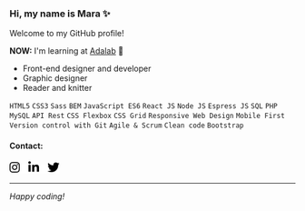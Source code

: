### Hi, my name is Mara ✨

Welcome to my GitHub profile!

**NOW:** I'm learning at [Adalab](https://adalab.es/) 💜

- Front-end designer and developer
- Graphic designer
- Reader and knitter

`HTML5` `CSS3` `Sass` `BEM` `JavaScript ES6` `React JS` `Node JS` `Espress JS` `SQL` `PHP` `MySQL` `API Rest` `CSS Flexbox` `CSS Grid` `Responsive Web Design` `Mobile First` `Version control with Git` `Agile & Scrum` `Clean code` `Bootstrap`

#### Contact:

<a href="https://www.instagram.com/maranhaknits"><img src="./images/instagram.svg" height="21px" title="Instagram: @maranhaknits" /><img src="./images/15x15.png" /></a><a href="https://www.linkedin.com/in/mararochafernandez"><img src="./images/linkedin.svg" height="21px" title="LinkedIn: @mararochafernandez" /><img src="./images/15x15.png" /></a><a href="https://twitter.com/maranhaknits"><img src="./images/twitter.svg" height="21px" title="Twitter: @maranhaknits" /></a>

---

_Happy coding!_
